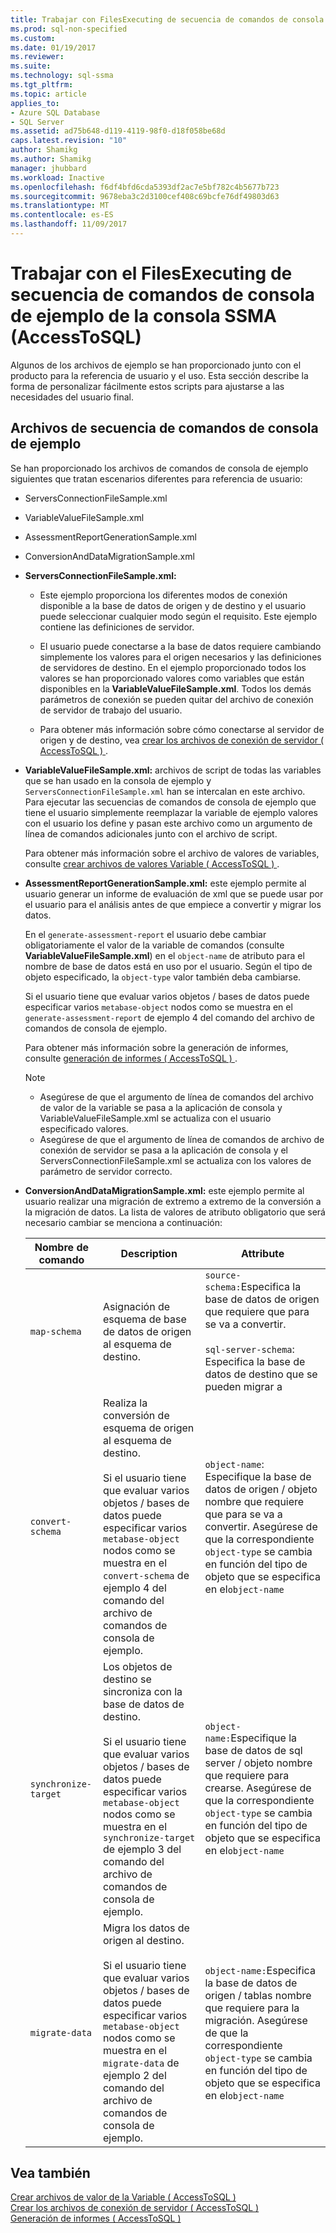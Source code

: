 ```yaml
---
title: Trabajar con FilesExecuting de secuencia de comandos de consola de ejemplo de la consola SSMA | Documentos de Microsoft
ms.prod: sql-non-specified
ms.custom: 
ms.date: 01/19/2017
ms.reviewer: 
ms.suite: 
ms.technology: sql-ssma
ms.tgt_pltfrm: 
ms.topic: article
applies_to:
- Azure SQL Database
- SQL Server
ms.assetid: ad75b648-d119-4119-98f0-d18f058be68d
caps.latest.revision: "10"
author: Shamikg
ms.author: Shamikg
manager: jhubbard
ms.workload: Inactive
ms.openlocfilehash: f6df4bfd6cda5393df2ac7e5bf782c4b5677b723
ms.sourcegitcommit: 9678eba3c2d3100cef408c69bcfe76df49803d63
ms.translationtype: MT
ms.contentlocale: es-ES
ms.lasthandoff: 11/09/2017
---
```

# <a name="working-with-the-sample-console-script-filesexecuting-the-ssma-console-accesstosql"></a>Trabajar con el FilesExecuting de secuencia de comandos de consola de ejemplo de la consola SSMA (AccessToSQL)
Algunos de los archivos de ejemplo se han proporcionado junto con el producto para la referencia de usuario y el uso. Esta sección describe la forma de personalizar fácilmente estos scripts para ajustarse a las necesidades del usuario final.  
  
## <a name="sample-console-script-files"></a>Archivos de secuencia de comandos de consola de ejemplo  
Se han proporcionado los archivos de comandos de consola de ejemplo siguientes que tratan escenarios diferentes para referencia de usuario:  
  
-   ServersConnectionFileSample.xml  
  
-   VariableValueFileSample.xml  
  
-   AssessmentReportGenerationSample.xml  
  
-   ConversionAndDataMigrationSample.xml  
  
-   **ServersConnectionFileSample.xml:**  
  
    -   Este ejemplo proporciona los diferentes modos de conexión disponible a la base de datos de origen y de destino y el usuario puede seleccionar cualquier modo según el requisito. Este ejemplo contiene las definiciones de servidor.  
  
    -   El usuario puede conectarse a la base de datos requiere cambiando simplemente los valores para el origen necesarios y las definiciones de servidores de destino. En el ejemplo proporcionado todos los valores se han proporcionado valores como variables que están disponibles en la **VariableValueFileSample.xml**. Todos los demás parámetros de conexión se pueden quitar del archivo de conexión de servidor de trabajo del usuario.  
  
    -   Para obtener más información sobre cómo conectarse al servidor de origen y de destino, vea [crear los archivos de conexión de servidor &#40; AccessToSQL &#41; ](../../ssma/access/creating-the-server-connection-files-accesstosql.md) .  
  
-   **VariableValueFileSample.xml:** archivos de script de todas las variables que se han usado en la consola de ejemplo y `ServersConnectionFileSample.xml` han se intercalan en este archivo. Para ejecutar las secuencias de comandos de consola de ejemplo que tiene el usuario simplemente reemplazar la variable de ejemplo valores con el usuario los define y pasan este archivo como un argumento de línea de comandos adicionales junto con el archivo de script.  
  
    Para obtener más información sobre el archivo de valores de variables, consulte [crear archivos de valores Variable &#40; AccessToSQL &#41; ](../../ssma/access/creating-variable-value-files-accesstosql.md).  
  
-   **AssessmentReportGenerationSample.xml:** este ejemplo permite al usuario generar un informe de evaluación de xml que se puede usar por el usuario para el análisis antes de que empiece a convertir y migrar los datos.  
  
    En el `generate-assessment-report` el usuario debe cambiar obligatoriamente el valor de la variable de comandos (consulte **VariableValueFileSample.xml**) en el `object-name` de atributo para el nombre de base de datos está en uso por el usuario. Según el tipo de objeto especificado, la `object-type` valor también deba cambiarse.  
  
    Si el usuario tiene que evaluar varios objetos / bases de datos puede especificar varios `metabase-object` nodos como se muestra en el `generate-assessment-report` de ejemplo 4 del comando del archivo de comandos de consola de ejemplo.  
  
    Para obtener más información sobre la generación de informes, consulte [generación de informes &#40; AccessToSQL &#41; ](../../ssma/access/generating-reports-accesstosql.md).  
  
    > [!NOTE]  
    > -   Asegúrese de que el argumento de línea de comandos del archivo de valor de la variable se pasa a la aplicación de consola y VariableValueFileSample.xml se actualiza con el usuario especificado valores.  
    > -   Asegúrese de que el argumento de línea de comandos de archivo de conexión de servidor se pasa a la aplicación de consola y el ServersConnectionFileSample.xml se actualiza con los valores de parámetro de servidor correcto.  
  
-   **ConversionAndDataMigrationSample.xml:** este ejemplo permite al usuario realizar una migración de extremo a extremo de la conversión a la migración de datos. La lista de valores de atributo obligatorio que será necesario cambiar se menciona a continuación:  
  
    |Nombre de comando|Description|Attribute|  
    |----------------|---------------|-------------|  
    |`map-schema`|Asignación de esquema de base de datos de origen al esquema de destino.|`source-schema:`Especifica la base de datos de origen que requiere que para se va a convertir.<br /><br />`sql-server-schema`: Especifica la base de datos de destino que se pueden migrar a|  
    |`convert-schema`|Realiza la conversión de esquema de origen al esquema de destino.<br /><br />Si el usuario tiene que evaluar varios objetos / bases de datos puede especificar varios `metabase-object` nodos como se muestra en el `convert-schema` de ejemplo 4 del comando del archivo de comandos de consola de ejemplo.|`object-name`: Especifique la base de datos de origen / objeto nombre que requiere que para se va a convertir. Asegúrese de que la correspondiente `object-type` se cambia en función del tipo de objeto que se especifica en el`object-name`|  
    |`synchronize-target`|Los objetos de destino se sincroniza con la base de datos de destino.<br /><br />Si el usuario tiene que evaluar varios objetos / bases de datos puede especificar varios `metabase-object` nodos como se muestra en el `synchronize-target` de ejemplo 3 del comando del archivo de comandos de consola de ejemplo.|`object-name:`Especifique la base de datos de sql server / objeto nombre que requiere para crearse. Asegúrese de que la correspondiente `object-type` se cambia en función del tipo de objeto que se especifica en el`object-name`|  
    |`migrate-data`|Migra los datos de origen al destino.<br /><br />Si el usuario tiene que evaluar varios objetos / bases de datos puede especificar varios `metabase-object` nodos como se muestra en el `migrate-data` de ejemplo 2 del comando del archivo de comandos de consola de ejemplo.|`object-name:`Especifica la base de datos de origen / tablas nombre que requiere para la migración. Asegúrese de que la correspondiente `object-type` se cambia en función del tipo de objeto que se especifica en el`object-name`|  
  
## <a name="see-also"></a>Vea también  
[Crear archivos de valor de la Variable &#40; AccessToSQL &#41;](../../ssma/access/creating-variable-value-files-accesstosql.md)  
[Crear los archivos de conexión de servidor &#40; AccessToSQL &#41;](../../ssma/access/creating-the-server-connection-files-accesstosql.md)  
[Generación de informes &#40; AccessToSQL &#41;](../../ssma/access/generating-reports-accesstosql.md)  
  
